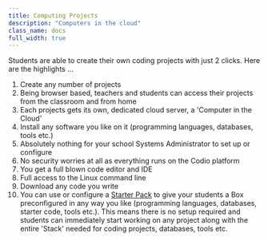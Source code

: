```yaml
---
title: Computing Projects
description: "Computers in the cloud"
class_name: docs
full_width: true
---
```


Students are able to create their own coding projects with just 2 clicks. Here are the highlights ...

1. Create any number of projects
1. Being browser based, teachers and students can access their projects from the classroom and from home
1. Each projects gets its own, dedicated cloud server, a 'Computer in the Cloud'
1. Install any software you like on it (programming languages, databases, tools etc.)
1. Absolutely nothing for your school Systems Administrator to set up or configure
1. No security worries at all as everything runs on the Codio platform
1. You get a full blown code editor and IDE
1. Full access to the Linux command line
1. Download any code you write
1. You can use or configure a [Starter Pack](/docs/teacher/special/packs/) to give your students a Box preconfigured in any way you like (programming languages, databases, starter code, tools etc.). This means there is no setup required and students can immediately start working on any project along with the entire 'Stack' needed for coding projects, databases, tools etc.

